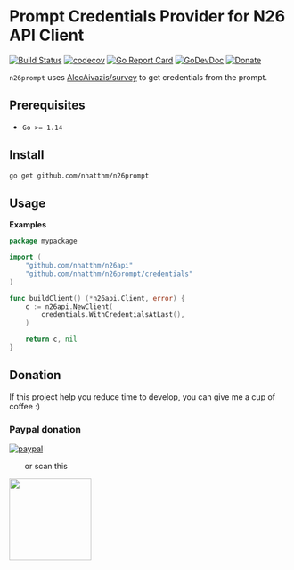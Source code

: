# Prompt Credentials Provider for N26 API Client

[![Build Status](https://github.com/nhatthm/n26prompt/actions/workflows/test.yaml/badge.svg)](https://github.com/nhatthm/n26prompt/actions/workflows/test.yaml)
[![codecov](https://codecov.io/gh/nhatthm/n26prompt/branch/master/graph/badge.svg?token=eTdAgDE2vR)](https://codecov.io/gh/nhatthm/n26prompt)
[![Go Report Card](https://goreportcard.com/badge/github.com/nhatthm/httpmock)](https://goreportcard.com/report/github.com/nhatthm/httpmock)
[![GoDevDoc](https://img.shields.io/badge/dev-doc-00ADD8?logo=go)](https://pkg.go.dev/github.com/nhatthm/n26prompt)
[![Donate](https://img.shields.io/badge/Donate-PayPal-green.svg)](https://www.paypal.com/donate/?hosted_button_id=PJZSGJN57TDJY)

`n26prompt` uses [AlecAivazis/survey](https://github.com/AlecAivazis/survey) to get credentials from the prompt.

## Prerequisites

- `Go >= 1.14`

## Install

```bash
go get github.com/nhatthm/n26prompt
```

## Usage

**Examples**

```go
package mypackage

import (
	"github.com/nhatthm/n26api"
	"github.com/nhatthm/n26prompt/credentials"
)

func buildClient() (*n26api.Client, error) {
	c := n26api.NewClient(
		credentials.WithCredentialsAtLast(),
	)

	return c, nil
}
```

## Donation

If this project help you reduce time to develop, you can give me a cup of coffee :)

### Paypal donation

[![paypal](https://www.paypalobjects.com/en_US/i/btn/btn_donateCC_LG.gif)](https://www.paypal.com/donate/?hosted_button_id=PJZSGJN57TDJY)

&nbsp;&nbsp;&nbsp;&nbsp;&nbsp;&nbsp;&nbsp;or scan this

<img src="https://user-images.githubusercontent.com/1154587/113494222-ad8cb200-94e6-11eb-9ef3-eb883ada222a.png" width="147px" />
